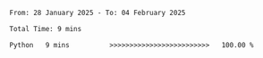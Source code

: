 <!--START_SECTION:waka-->

```txt
From: 28 January 2025 - To: 04 February 2025

Total Time: 9 mins

Python   9 mins          >>>>>>>>>>>>>>>>>>>>>>>>>   100.00 %
```

<!--END_SECTION:waka-->
